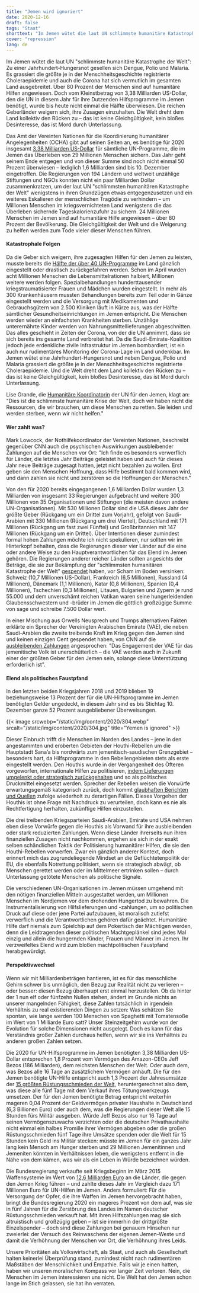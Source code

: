 ```yaml
---
title: "Jemen wird ignoriert"
date: 2020-12-16
draft: false
tags: "Staat"
shorttext: "Im Jemen wütet die laut UN schlimmste humanitäre Katastrophe der Welt, in der Tagesschau und BILD findet sich aber kein Bashing, äh Bericht."
cover: "repression"
lang: de
---
```


Im Jemen wütet die laut UN "schlimmste humanitäre Katastrophe der Welt": Zu einer Jahrhundert-Hungersnot gesellen sich Dengue, Polio und Malaria. Es grassiert die größte je in der Menschheitsgeschichte registrierte Choleraepidemie und auch die Corona hat sich vermutlich im gesamten Land ausgebreitet. Über 80 Prozent der Menschen sind auf humanitäre Hilfen angewiesen. Doch vom Kleinstbetrag von 3,38 Milliarden US-Dollar, den die UN in diesem Jahr für ihre Dutzenden Hilfsprogramme im Jemen benötigt, wurde bis heute nicht einmal die Hälfte überwiesen. Die reichen Geberländer weigern sich, ihre Zusagen einzuhalten. Die Welt dreht dem Land kollektiv den Rücken zu – das ist keine Gleichgültigkeit, kein bloßes Desinteresse, das ist Mord durch Unterlassung.

Das Amt der Vereinten Nationen für die Koordinierung humanitärer Angelegenheiten (OCHA) gibt auf seinen Seiten an, es benötige für 2020 insgesamt [3,38 Milliarden US-Dollar](https://fts.unocha.org/appeals/925/summary "Yemen 2020 Response") für sämtliche UN-Programme, die im Jemen das Überleben von 29 Millionen Menschen sichern. Das Jahr geht seinem Ende entgegen und von dieser Summe sind noch nicht einmal 50 Prozent überwiesen – lediglich 1,6 Milliarden sind bis 10. Dezember eingetroffen. Die Regierungen von 194 Ländern und weltweit unzählige Stiftungen und NGOs konnten nicht ein paar Milliarden Dollar zusammenkratzen, um der laut UN "schlimmsten humanitären Katastrophe der Welt" wenigstens in ihren Grundzügen etwas entgegenzusetzen und ein weiteres Eskalieren der menschlichen Tragödie zu verhindern – um Millionen Menschen im kriegsvernichteten Land wenigstens die das Überleben sichernde Tageskalorienzufuhr zu sichern. 24 Millionen Menschen im Jemen sind auf humanitäre Hilfe angewiesen – über 80 Prozent der Bevölkerung. Die Gleichgültigkeit der Welt und die Weigerung zu helfen werden zum Tode vieler dieser Menschen führen.

#### Katastrophale Folgen

Da die Geber sich weigern, ihre zugesagten Hilfen für den Jemen zu leisten, musste bereits die [Hälfte der über 40 UN-Programme](https://www.msn.com/en-us/news/world/un-says-half-its-yemen-aid-programmes-hit-by-lack-of-funds/ar-BB188XZY "UN says half its Yemen aid programmes hit by lack of funds") im Land gänzlich eingestellt oder drastisch zurückgefahren werden. Schon im April wurden acht Millionen Menschen die Lebensmittelrationen halbiert, Millionen weitere werden folgen. Spezialbehandlungen hunderttausender kriegstraumatisierter Frauen und Mädchen wurden eingestellt. In mehr als 300 Krankenhäusern mussten Behandlungen bereits zum Teil oder in Gänze eingestellt werden und die Versorgung mit Medikamenten und Gebrauchsgütern von 2.500 Kliniken läuft in Kürze aus, was der Hälfte sämtlicher Gesundheitseinrichtungen im Jemen entspricht. Die Menschen werden wieder an einfachsten Krankheiten sterben. Unzählige unterernährte Kinder werden von Nahrungsmittellieferungen abgeschnitten. Das alles geschieht in Zeiten der Corona, von der die UN annimmt, dass sie sich bereits ins gesamte Land verbreitet hat. Da die Saudi-Emirate-Koalition jedoch jede erdenkliche zivile Infrastruktur im Jemen bombardiert, ist ein auch nur rudimentäres Monitoring der Corona-Lage im Land undenkbar. Im Jemen wütet eine Jahrhundert-Hungersnot und neben Dengue, Polio und Malaria grassiert die größte je in der Menschheitsgeschichte registrierte Choleraepidemie. Und die Welt dreht dem Land kollektiv den Rücken zu – das ist keine Gleichgültigkeit, kein bloßes Desinteresse, das ist Mord durch Unterlassung.

Lise Grande, die [Humanitäre Koordinatorin](https://reliefweb.int/report/yemen/lack-funding-cripples-humanitarian-operations-yemen-enar "Lack of funding cripples humanitarian operations in Yemen") der UN für den Jemen, klagt an: "Dies ist die schlimmste humanitäre Krise der Welt, doch wir haben nicht die Ressourcen, die wir brauchen, um diese Menschen zu retten. Sie leiden und werden sterben, wenn wir nicht helfen."

#### Wer zahlt was?

Mark Lowcock, der Nothilfekoordinator der Vereinten Nationen, beschreibt gegenüber CNN auch die psychischen Auswirkungen ausbleibender Zahlungen auf die Menschen vor Ort: "Ich finde es besonders verwerflich für Länder, die letztes Jahr Beiträge geleistet haben und auch für dieses Jahr neue Beiträge zugesagt hatten, jetzt nicht bezahlen zu wollen. Erst geben sie den Menschen Hoffnung, dass Hilfe bestimmt bald kommen wird, und dann zahlen sie nicht und zerstören so die Hoffnungen der Menschen."

Von den für 2020 bereits eingegangenen 1,6 Milliarden Dollar wurden 1,3 Milliarden von insgesamt 33 Regierungen aufgebracht und weitere 300 Millionen von 35 Organisationen und Stiftungen (die meisten davon andere UN-Organisationen). Mit 530 Millionen Dollar sind die USA dieses Jahr der größte Geber (Rückgang um ein Drittel zum Vorjahr), gefolgt von Saudi-Arabien mit 330 Millionen (Rückgang um drei Viertel), Deutschland mit 171 Millionen (Rückgang um fast zwei Fünftel) und Großbritannien mit 147 Millionen (Rückgang um ein Drittel). Über Intentionen dieser zumindest formal hohen Zahlungen möchte ich nicht spekulieren, nur sollten wir im Hinterkopf behalten, dass die Regierungen dieser vier Länder auf die eine oder andere Weise zu den Hauptverantwortlichen für das Elend im Jemen gehören. Die Regierungen anderer reicher Länder sollten angesichts der Beträge, die sie zur Bekämpfung der "schlimmsten humanitären Katastrophe der Welt" [gespendet](https://fts.unocha.org/appeals/925/donors?order=total_funding&sort=desc "Yemen 2020 Donor") haben, vor Scham im Boden versinken: Schweiz (10,7 Millionen US-Dollar), Frankreich (6,5 Millionen), Russland (4 Millionen), Dänemark (1,1 Millionen), Katar (0,8 Millionen), Spanien (0,4 Millionen), Tschechien (0,3 Millionen), Litauen, Bulgarien und Zypern je rund 55.000 und dem unverschämt reichen Vatikan waren seine hungerleidenden Glaubensschwestern und -brüder im Jemen die göttlich großzügige Summe von sage und schreibe 7.500 Dollar wert.

In einer Mischung aus Orwells Neusprech und Trumps alternativen Fakten erklärte ein Sprecher der Vereinigten Arabischen Emirate (VAE), die neben Saudi-Arabien die zweite treibende Kraft im Krieg gegen den Jemen sind und keinen einzigen Cent gespendet haben, von CNN auf die [ausbleibenden Zahlungen](https://edition.cnn.com/2020/09/15/middleeast/yemen-funding-crisis-intl/index.html "The hardest part is when we lose a child") angesprochen: "Das Engagement der VAE für das jemenitische Volk ist unerschütterlich – die VAE werden auch in Zukunft einer der größten Geber für den Jemen sein, solange diese Unterstützung erforderlich ist".

#### Elend als politisches Faustpfand

In den letzten beiden Kriegsjahren 2018 und 2019 blieben 19 beziehungsweise 13 Prozent der für die UN-Hilfsprogramme im Jemen benötigten Gelder ungedeckt, in diesem Jahr sind es bis Stichtag 10. Dezember ganze 52 Prozent ausgebliebener Überweisungen.

{{< image srcwebp="/static/img/content/2020/304.webp" srcalt="/static/img/content/2020/304.jpg" title="Yemen is ignored" >}}

Dieser Einbruch trifft die Menschen im Norden des Landes – jene in den angestammten und eroberten Gebieten der Houthi-Rebellen um die Hauptstadt Sana’a bis nordwärts zum jemenitisch-saudischen Grenzgebiet – besonders hart, da Hilfsprogramme in den Rebellengebieten stets als erste eingestellt werden. Den Houthis wurde in der Vergangenheit des Öfteren vorgeworfen, internationale Hilfen zu politisieren, [indem Lieferungen umgelenkt oder strategisch zurückgehalten](https://www.theguardian.com/world/2019/jun/17/yemens-houthi-rebels-accused-of-diverting-food-aid-from-hungry "Yemen's Houthi rebels accused of diverting food aid from hungry") und so als politisches Druckmittel eingesetzt werden. Sprecher der Rebellen weisen die Vorwürfe erwartungsgemäß kategorisch zurück, doch kommt [glaubhaften Berichten und Quellen](https://edition.cnn.com/2019/05/20/middleeast/yemen-houthi-aid-investigation-kiley/index.html "CNN exposes systematic abuse of aid in Yemen") zufolge wiederholt zu derartigen Fällen. Dieses Vorgehen der Houthis ist ohne Frage mit Nachdruck zu verurteilen, doch kann es nie als Rechtfertigung herhalten, zukünftige Hilfen einzustellen.

Die drei treibenden Kriegsparteien Saudi-Arabien, Emirate und USA nehmen eben diese Vorwürfe gegen die Houthis als Vorwand für ihre ausbleibenden oder stark reduzierten Zahlungen. Wenn diese Länder ihrerseits nun ihren finanziellen Zusagen nicht nachkommen, ergehen sie sich in der exakt selben schändlichen Taktik der Politisierung humanitärer Hilfen, die sie den Houthi-Rebellen vorwerfen. Zwar ein gänzlich anderer Kontext, doch erinnert mich das zugrundeliegende Mindset an die Geflüchtetenpolitik der EU, die ebenfalls Notrettung politisiert, wenn sie strategisch abwägt, ob Menschen gerettet werden oder im Mittelmeer ertrinken sollen – durch Unterlassung getötete Menschen als politische Signale.

Die verschiedenen UN-Organisationen im Jemen müssen umgehend mit den nötigen finanziellen Mitteln ausgestattet werden, um Millionen Menschen im Nordjemen vor dem drohenden Hungertod zu bewahren. Die Instrumentalisierung von Hilfslieferungen und -zahlungen, um so politischen Druck auf diese oder jene Partei aufzubauen, ist moralisch zutiefst verwerflich und die Verantwortlichen gehören dafür geächtet. Humanitäre Hilfe darf niemals zum Spielchip auf dem Pokertisch der Mächtigen werden, denn die Leidtragenden dieser politischen Machtgeplänkel sind jedes Mal einzig und allein die hungernden Kinder, Frauen und Männer im Jemen. Ihr verzweifeltes Elend wird zum bloßen machtpolitischen Faustpfand herabgewürdigt.

#### Perspektivwechsel

Wenn wir mit Milliardenbeträgen hantieren, ist es für das menschliche Gehirn schwer bis unmöglich, den Bezug zur Realität nicht zu verlieren – oder besser: diesen Bezug überhaupt erst einmal herzustellen. Ob da hinter der 1 nun elf oder fünfzehn Nullen stehen, ändert im Grunde nichts an unserer mangelnden Fähigkeit, diese Zahlen tatsächlich in irgendein Verhältnis zu real existierenden Dingen zu setzen: Was schätzen Sie spontan, wie lange werden 100 Menschen von Spaghetti mit Tomatensoße im Wert von 1 Milliarde Euro satt? Unser Steinzeitgehirn wurde von der Evolution für solche Dimensionen nicht ausgelegt. Doch es kann für das Verständnis großer Zahlen durchaus helfen, wenn wir sie ins Verhältnis zu anderen großen Zahlen setzen.

Die 2020 für UN-Hilfsprogramme im Jemen benötigten 3,38 Milliarden US-Dollar entsprechen 1,8 Prozent vom Vermögen des Amazon-CEOs Jeff Bezos (186 Milliarden), dem reichsten Menschen der Welt. Oder auch dem, was Bezos alle 16 Tage an zusätzlichem Vermögen anhäuft. Die für den Jemen benötigte UN-Hilfe entspricht auch 1,3 Prozent der Jahresumsätze der [15 größten Rüstungsschmieden der Welt](/static/downloads/1912_fs_top_100_2018.pdf "THE SIPRI TOP 100 ARMS‑PRODUCING AND MILITARY SERVICES COMPANIES"), heruntergerechnet also dem, was diese alle fünf Tage mit dem Verkauf ihres Tötungswerkzeugs umsetzen. Der für den Jemen benötigte Betrag entspricht weiterhin mageren 0,04 Prozent der Geldvermögen privater Haushalte in Deutschland (6,3 Billionen Euro) oder auch dem, was die Regierungen dieser Welt alle 15 Stunden fürs Militär ausgeben. Würde Jeff Bezos also nur 16 Tage auf seinen Vermögenszuwachs verzichten oder die deutschen Privathaushalte nicht einmal ein halbes Promille ihrer Vermögen abgeben oder die großen Rüstungsschmieden fünf Tage ihre Umsätze spenden oder die Welt für 15 Stunden kein Geld ins Militär stecken: müsste im Jemen für ein ganzes Jahr lang kein Mensch am Hunger sterben und 29 Millionen Jemenitinnen und Jemeniten könnten in Verhältnissen leben, die wenigstens entfernt in die Nähe von dem kämen, was wir als ein Leben in Würde bezeichnen würden.

Die Bundesregierung verkaufte seit Kriegsbeginn im März 2015 Waffensysteme im Wert von [12,6 Milliarden Euro](/static/downloads/ruestungsexportbericht-2019.pdf "Rüstungsexportbericht 2019") an die Länder, die gegen den Jemen Krieg führen – und zahlte dieses Jahr im Vergleich dazu 171 Millionen Euro für UN-Hilfen im Jemen. Anders formuliert: Für die Versorgung der Opfer, die ihre Waffen im Jemen hervorgebracht haben, bringt die Bundesregierung 2020 ein mageres Prozent von dem auf, was sie in fünf Jahren für die Zerstörung des Landes im Namen deutscher Rüstungsschmieden verkauft hat. Mit ihren Hilfszahlungen mag sie sich altruistisch und großzügig geben – ist sie immerhin der drittgrößte Einzelspender – doch sind diese Zahlungen bei genauem Hinsehen nur zweierlei: der Versuch des Reinwaschens der eigenen Jemen-Weste und damit die Verhöhnung der Menschen vor Ort, die Verhöhnung ihres Leids.

Unsere Prioritäten als Volkswirtschaft, als Staat, und auch als Gesellschaft halten keinerlei Überprüfung stand, zumindest nicht nach rudimentären Maßstäben der Menschlichkeit und Empathie. Falls wir je einen hatten, haben wir unseren moralischen Kompass vor langer Zeit verloren. Nein, die Menschen im Jemen interessieren uns nicht. Die Welt hat den Jemen schon lange im Stich gelassen, sie hat ihn verraten.

